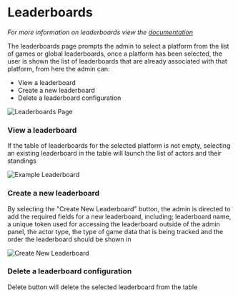 # Leaderboards
*For more information on leaderboards view the <a href="../leaderboard.md">documentation</a>*

The leaderboards page prompts the admin to select a platform from the list of games or global leaderboards, once a platform has been selected, the user is shown the list of leaderboards that are already associated with that platform, from here the admin can:
* View a leaderboard
* Create a new leaderboard
* Delete a leaderboard configuration

![Leaderboards Page](../../images/features/admin/LeaderboardsList.png)

### View a leaderboard
If the table of leaderboards for the selected platform is not empty, selecting an existing leaderboard in the table will launch the list of actors and their standings

![Example Leaderboard](../../images/features/admin/LeaderboardsShow.png)

### Create a new leaderboard
By selecting the "Create New Leaderboard" button, the admin is directed to add the required fields for a new leaderboard, including; leaderboard name, a unique token used for accessing the leaderboard outside of the admin panel, the actor type, the type of game data that is being tracked and the order the leaderboard should be shown in

![Create New Leaderboard](../../images/features/admin/LeaderboardsCreate.png)

### Delete a leaderboard configuration
Delete button will delete the selected leaderboard from the table